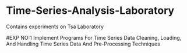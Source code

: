 # Time-Series-Analysis-Laboratory
Contains experiments on Tsa Laboratory

#EXP NO:1 
Implement Programs For Time Series Data Cleaning, Loading, And Handling Time Series Data And Pre-Processing Techniques
